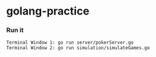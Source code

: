 # golang-practice


### Run it

```
Terminal Window 1: go run server/pokerServer.go
Terminal Window 2: go run simulation/simulateGames.go
```

